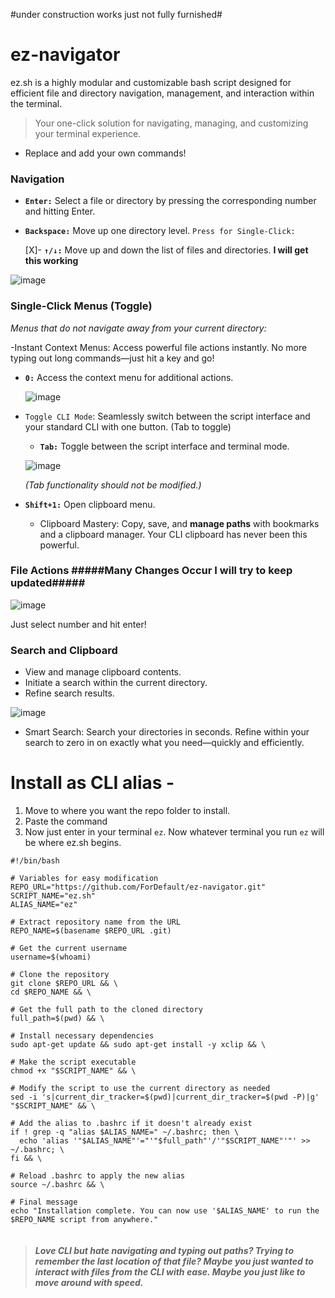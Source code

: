 #under construction works just not fully furnished# 

# ez-navigator
ez.sh is a highly modular and customizable bash script designed for efficient file and directory navigation, management, and interaction within the terminal.
>Your one-click solution for navigating, managing, and customizing your terminal experience.

  
- Replace and add your own commands!
### **Navigation**
- **`Enter:`** Select a file or directory by pressing the corresponding number and hitting Enter.
- **`Backspace:`** Move up one directory level. `Press for Single-Click:`
  
   [X]- **`↑/↓:`** Move up and down the list of files and directories. **I will get this working**
  
![image](https://github.com/user-attachments/assets/cf31351e-c915-4a58-9084-01e4ee3cda36)

  
### **Single-Click Menus (Toggle)** 
*Menus that do not navigate away from your current directory:*

-Instant Context Menus: Access powerful file actions instantly. No more typing out long commands—just hit a key and go!

- **`0:`** Access the context menu for additional actions.
   
  ![image](https://github.com/user-attachments/assets/4dc59010-760a-481a-925e-7adbdaec5324)



- `Toggle CLI Mode`: Seamlessly switch between the script interface and your standard CLI with one button. (Tab to toggle)

  - **`Tab:`** Toggle between the script interface and terminal mode.
    
  ![image](https://github.com/user-attachments/assets/28417584-e9b3-4168-a014-55e9eedb63ac)
  
   *(Tab functionality should not be modified.)*

- **`Shift+1:`** Open clipboard menu.
  
  - Clipboard Mastery: Copy, save, and **manage paths** with bookmarks and a clipboard manager. Your CLI clipboard has never been this powerful.


### **File Actions** #####Many Changes Occur I will try to keep updated#####

![image](https://github.com/user-attachments/assets/e594334b-fe3b-4609-801f-0ea954d78231)

Just select number and hit enter!


### **Search and Clipboard**
-  View and manage clipboard contents.
- Initiate a search within the current directory.
-  Refine search results.
  
![image](https://github.com/user-attachments/assets/02585bc9-6018-4633-9c83-92bdc88057c2)

  - Smart Search: Search your directories in seconds. Refine within your search to zero in on exactly what you need—quickly and efficiently.


# Install as CLI alias - 
1. Move to where you want the repo folder to install.
2. Paste the command
3. Now just enter in your terminal `ez`. Now whatever terminal you run `ez` will be where ez.sh begins.
```
#!/bin/bash

# Variables for easy modification
REPO_URL="https://github.com/ForDefault/ez-navigator.git"
SCRIPT_NAME="ez.sh"
ALIAS_NAME="ez"

# Extract repository name from the URL
REPO_NAME=$(basename $REPO_URL .git)

# Get the current username
username=$(whoami)

# Clone the repository
git clone $REPO_URL && \
cd $REPO_NAME && \

# Get the full path to the cloned directory
full_path=$(pwd) && \

# Install necessary dependencies
sudo apt-get update && sudo apt-get install -y xclip && \

# Make the script executable
chmod +x "$SCRIPT_NAME" && \

# Modify the script to use the current directory as needed
sed -i 's|current_dir_tracker=$(pwd)|current_dir_tracker=$(pwd -P)|g' "$SCRIPT_NAME" && \

# Add the alias to .bashrc if it doesn't already exist
if ! grep -q "alias $ALIAS_NAME=" ~/.bashrc; then \
  echo 'alias '"$ALIAS_NAME"'="'"$full_path"'/'"$SCRIPT_NAME"'"' >> ~/.bashrc; \
fi && \

# Reload .bashrc to apply the new alias
source ~/.bashrc && \

# Final message
echo "Installation complete. You can now use '$ALIAS_NAME' to run the $REPO_NAME script from anywhere."
   
``` 

>##### Love CLI but hate navigating and typing out paths? Trying to remember the last location of that file? Maybe you just wanted to interact with files from the CLI with ease. Maybe you just like to move around with speed. 
